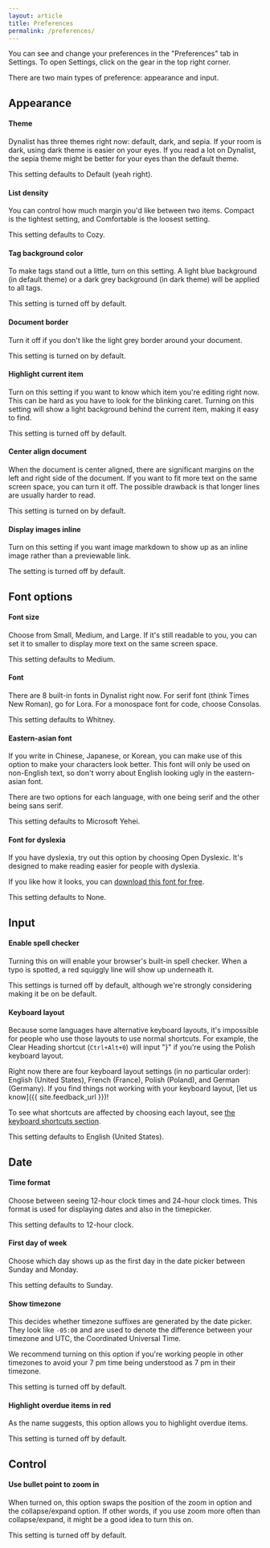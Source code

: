 ```yaml
---
layout: article
title: Preferences
permalink: /preferences/
---
```


You can see and change your preferences in the "Preferences" tab in Settings. To open Settings, click on the gear in the top right corner.

There are two main types of preference: appearance and input.

## Appearance

#### Theme

Dynalist has three themes right now: default, dark, and sepia. If your room is dark, using dark theme is easier on your eyes. If you read a lot on Dynalist, the sepia theme might be better for your eyes than the default theme.

This setting defaults to Default (yeah right).

#### List density

You can control how much margin you'd like between two items. Compact is the tightest setting, and Comfortable is the loosest setting.

This setting defaults to Cozy.

#### Tag background color

To make tags stand out a little, turn on this setting. A light blue background (in default theme) or a dark grey background (in dark theme) will be applied to all tags.

This setting is turned off by default.

#### Document border

Turn it off if you don't like the light grey border around your document.

This setting is turned on by default.

#### Highlight current item

Turn on this setting if you want to know which item you're editing right now. This can be hard as you have to look for the blinking caret. Turning on this setting will show a light background behind the current item, making it easy to find.

This setting is turned off by default.

#### Center align document

When the document is center aligned, there are significant margins on the left and right side of the document. If you want to fit more text on the same screen space, you can turn it off. The possible drawback is that longer lines are usually harder to read.

This setting is turned on by default.

#### Display images inline

Turn on this setting if you want image markdown to show up as an inline image rather than a previewable link.

The setting is turned off by default.

## Font options

#### Font size

Choose from Small, Medium, and Large. If it's still readable to you, you can set it to smaller to display more text on the same screen space.

This setting defaults to Medium.

#### Font

There are 8 built-in fonts in Dynalist right now. For serif font (think Times New Roman), go for Lora. For a monospace font for code, choose Consolas.

This setting defaults to Whitney.

#### Eastern-asian font

If you write in Chinese, Japanese, or Korean, you can make use of this option to make your characters look better. This font will only be used on non-English text, so don't worry about English looking ugly in the eastern-asian font.

There are two options for each language, with one being serif and the other being sans serif.

This setting defaults to Microsoft Yehei.

#### Font for dyslexia

If you have dyslexia, try out this option by choosing Open Dyslexic. It's designed to make reading easier for people with dyslexia.

If you like how it looks, you can [download this font for free](http://opendyslexic.org/).

This setting defaults to None.

## Input

#### Enable spell checker

Turning this on will enable your browser's built-in spell checker. When a typo is spotted, a red squiggly line will show up underneath it.

This settings is turned off by default, although we're strongly considering making it be on be default.

#### Keyboard layout

Because some languages have alternative keyboard layouts, it's impossible for people who use those layouts to use normal shortcuts. For example, the Clear Heading shortcut (`Ctrl+Alt+0`) will input "}" if you're using the Polish keyboard layout.

Right now there are four keyboard layout settings (in no particular order): English (United States), French (France), Polish (Poland), and German (Germany). If you find things not working with your keyboard layout, [let us know]({{ site.feedback_url }})!

To see what shortcuts are affected by choosing each layout, see [the keyboard shortcuts section](../locale-shortcuts/).

This setting defaults to English (United States).

## Date

#### Time format

Choose between seeing 12-hour clock times and 24-hour clock times. This format is used for displaying dates and also in the timepicker.

This setting defaults to 12-hour clock.

#### First day of week

Choose which day shows up as the first day in the date picker between Sunday and Monday.

This setting defaults to Sunday.

#### Show timezone

This decides whether timezone suffixes are generated by the date picker. They look like `-05:00` and are used to denote the difference between your timezone and UTC, the Coordinated Universal Time.

We recommend turning on this option if you're working people in other timezones to avoid your 7 pm time being understood as 7 pm in their timezone.

This setting is turned off by default.

#### Highlight overdue items in red

As the name suggests, this option allows you to highlight overdue items.

This setting is turned off by default.

## Control

#### Use bullet point to zoom in

When turned on, this option swaps the position of the zoom in option and the collapse/expand option. If other words, if you use zoom more often than collapse/expand, it might be a good idea to turn this on.

This setting is turned off by default.
